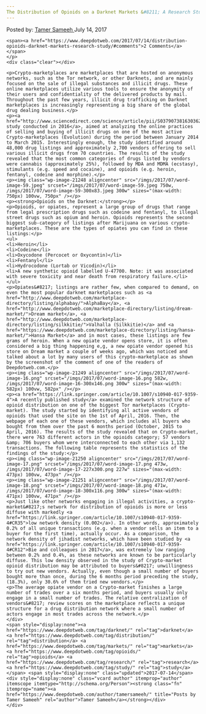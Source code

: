 ```yaml
---
The Distribution of Opioids on a Darknet Markets &#8211; A Research Study
---
```

<article class="post-listing post-21234 post type-post status-publish format-standard has-post-thumbnail hentry  tag-darknet tag-distribution tag-opioids tag-research tag-study">
    <div class="post-inner">
        <span>Posted by: <a href="https://www.deepdotweb.com/author/tamersameeh/" title="">Tamer Sameeh </a></span>
    <span>July 14, 2017</span>
    
    <span><a href="https://www.deepdotweb.com/2017/07/14/distribution-opioids-darknet-markets-research-study/#comments">2 Comments</a></span>
    </p>
    <div class="clear"></div>
    
    <p>Crypto-marketplaces are marketplaces that are hosted on anonymous networks, such as the Tor network, or other Darknets, and are mainly focused on the sale of illegal substances and illicit drugs. These online marketplaces utilize various tools to ensure the anonymity of their users and confidentiality of the delivered products by mail. Throughout the past few years, illicit drug trafficking on Darknet marketplaces is increasingly representing a big share of the global drug dealing business.</p>
    <p><a href="http://www.sciencedirect.com/science/article/pii/S0379073816303620">A study conducted in 2016</a>, aimed at analyzing the online practices of selling and buying of illicit drugs on one of the most active Crypto-marketplaces (Evolution) during the period between January 2014 to March 2015. Interestingly enough, the study identified around 48,000 drug listings and approximately 2,700 vendors offering to sell various illicit drugs from 70 countries. The results of the study revealed that the most common categories of drugs listed by vendors were cannabis (approximately 25%), followed by MDA and MDMA (ecstasy), stimulants (e.g. speed and cocaine), and opioids (e.g. heroin, fentanyl, codeine and morphine).</p>
    <p><img class="wp-image-21248 aligncenter" src="/imgs/2017/07/word-image-59.jpeg" srcset="/imgs/2017/07/word-image-59.jpeg 750w, /imgs/2017/07/word-image-59-300x83.jpeg 300w" sizes="(max-width: 750px) 100vw, 750px" /></p>
    <p><strong>Opioids on the Darknet:</strong></p>
    <p>Opioids, or opiates, represent a large group of drugs that range from legal prescription drugs such as codeine and fentanyl, to illegal street drugs such as opium and heroin. Opioids represents the second biggest sub-category of listings after Marijuana on various crypto-marketplaces. These are the types of opiates you can find in these listings:</p>
    <ul>
    <li>Heroin</li>
    <li>Codeine</li>
    <li>Oxycodone (Percocet or Oxycontin)</li>
    <li>Fentanyl</li>
    <li>Hydrocodone (Lortab or Vicodin)</li>
    <li>A new synthetic opioid labelled U-47700. Note: it was associated with severe toxicity and near death from respiratory failure.</li>
    </ul>
    <p>Opiates&#8217; listings are rather few, when compared to demand, on even the most popular darknet marketplaces such as <a href="http://www.deepdotweb.com/marketplace-directory/listing/alphabay/">AlphaBay</a>, <a href="http://www.deepdotweb.com/marketplace-directory/listing/dream-market/">Dream market</a>, <a href="http://www.deepdotweb.com/marketplace-directory/listing/silkkitie/">Valhalla (Silkkitie)</a> and <a href="https://www.deepdotweb.com/marketplace-directory/listing/hansa-market/">Hansa Market</a> and in most cases, these listings are few grams of heroin. When a new opiate vendor opens store, it is often considered a big thing happening e,g, a new opiate vendor opened his store on Dream market a couple of weeks ago, which was noticed and talked about a lot by many users of this crypto-marketplace as shown by the screenshot of the comment of one of the readers of Deepdotweb.com.</p>
    <p><img class="wp-image-21249 aligncenter" src="/imgs/2017/07/word-image-16.png" srcset="/imgs/2017/07/word-image-16.png 582w, /imgs/2017/07/word-image-16-300x146.png 300w" sizes="(max-width: 582px) 100vw, 582px" /></p>
    <p><a href="https://link.springer.com/article/10.1007/s10940-017-9359-4">A recently published study</a> examined the network structure of opioid distribution on one of the biggest Tor marketplaces (Crypto-market). The study started by identifying all active vendors of opioids that used the site on the 1st of April, 2016. Then, the webpage of each one of these vendors, which includes all buyers who bought from them over the past 6 months period (October, 2015 to April, 2016). The results of the study revealed that on Crypto-market, there were 763 different actors in the opioids category; 57 vendors &amp; 706 buyers whom were interconnected to each other via 1,132 transactions. The following table represents the statistics of the findings of the study:</p>
    <p><img class="wp-image-21250 aligncenter" src="/imgs/2017/07/word-image-17.png" srcset="/imgs/2017/07/word-image-17.png 473w, /imgs/2017/07/word-image-17-227x300.png 227w" sizes="(max-width: 473px) 100vw, 473px" /></p>
    <p><img class="wp-image-21251 aligncenter" src="/imgs/2017/07/word-image-18.png" srcset="/imgs/2017/07/word-image-18.png 471w, /imgs/2017/07/word-image-18-300x116.png 300w" sizes="(max-width: 471px) 100vw, 471px" /></p>
    <p>Just like other networks engaging in illegal activities, a crypto-market&#8217;s network for distribution of opioids is more or less diffuse with markedly <a href="https://link.springer.com/article/10.1007/s10940-017-9359-4#CR35">low network density (0.002</a>). In other words, approximately 0.2% of all unique transactions (e.g. when a vendor sells an item to a buyer for the first time), actually occur. As a comparison, the network density of jihadist networks, which have been studied by <a href="https://link.springer.com/article/10.1007/s10940-017-9359-4#CR12">Bie and colleagues in 2017</a>, was extremely low ranging between 0.2% and 0.4%, as these networks are known to be particularly diffuse. This low density observed in the study of Crypto-market opioid distribution may be attributed to buyers&#8217; unwillingness to try out new vendors. Actually, even though a small number of buyers bought more than once, during the 6 months period preceding the study, (18.3%), only 30.6% of them tried new vendors.</p>
    <p>The average opiate vendor on a Crypto-market finishes a large number of trades over a six months period, and buyers usually only engage in a small number of trades. The relative centralization of vendors&#8217; review scores on the marketplace reflects a unique structure for a drug distribution network where a small number of actors engage in most trades across the network.</p>
    </div>
    <span style="display:none"><a href="https://www.deepdotweb.com/tag/darknet/" rel="tag">darknet</a> <a href="https://www.deepdotweb.com/tag/distribution/" rel="tag">distribution</a> <a href="https://www.deepdotweb.com/tag/markets/" rel="tag">markets</a> <a href="https://www.deepdotweb.com/tag/opioids/" rel="tag">opioids</a> <a href="https://www.deepdotweb.com/tag/research/" rel="tag">research</a> <a href="https://www.deepdotweb.com/tag/study/" rel="tag">study</a></span> <span style="display:none" class="updated">2017-07-14</span>
    <div style="display:none" class="vcard author" itemprop="author" itemscope itemtype="http://schema.org/Person"><strong class="fn" itemprop="name"><a href="https://www.deepdotweb.com/author/tamersameeh/" title="Posts by Tamer Sameeh" rel="author">Tamer Sameeh</a></strong></div>
    </div>
</article>

